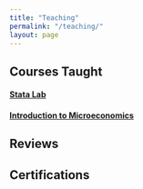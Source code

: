 ```yaml
---
title: "Teaching"
permalink: "/teaching/"
layout: page
---
```


## Courses Taught

#### [Stata Lab](statalab.md) 
#### [Introduction to Microeconomics](microecon.md)



## Reviews

## Certifications
